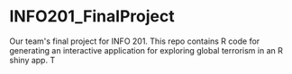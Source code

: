 # INFO201_FinalProject
Our team's final project for INFO 201. This repo contains R code for generating an interactive application for exploring global terrorism in an R shiny app. T
